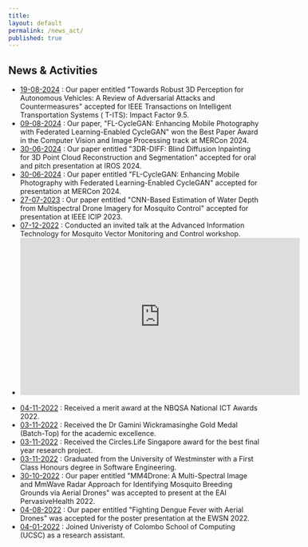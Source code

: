 ```yaml
---
title:
layout: default
permalink: /news_act/
published: true
---
```


## News & Activities

<!-- - [25-11-2022] : Got a full scholarhip from UNSW Austrlia for a PhD.  -->
- [19-08-2024]() : Our paper entitled "Towards Robust 3D Perception for Autonomous
Vehicles: A Review of Adversarial Attacks and Countermeasures" accepted for IEEE Transactions on Intelligent Transportation Systems (
T-ITS): Impact Factor 9.5. 
- [09-08-2024]() : Our paper, "FL-CycleGAN: Enhancing Mobile Photography with Federated Learning-Enabled CycleGAN" won the Best Paper Award in the Computer Vision and Image Processing track at MERCon 2024.
- [30-06-2024]() : Our paper entitled "3DR-DIFF: Blind Diffusion Inpainting for 3D Point Cloud Reconstruction and Segmentation" accepted for oral and pitch presentation at IROS 2024. 
- [30-06-2024]() : Our paper entitled "FL-CycleGAN: Enhancing Mobile Photography with Federated Learning-Enabled CycleGAN" accepted for presentation at MERCon 2024. 
- [27-07-2023]() : Our paper entitled "CNN-Based Estimation of Water Depth from Multispectral Drone Imagery for Mosquito Control" accepted for presentation at IEEE ICIP 2023. 
- [07-12-2022]() : Conducted an invited talk at the Advanced Information Technology for Mosquito Vector Monitoring and Control workshop. 
- <iframe width="560" height="315" src="https://www.youtube.com/embed/aiKx1GFA1X0" title="YouTube video player" frameborder="0" allow="accelerometer; autoplay; clipboard-write; encrypted-media; gyroscope; picture-in-picture; web-share" allowfullscreen></iframe>
<!-- - [25-11-2022]() : I was offered admission and scholarship to PhD in Engineering at University of New South Wales (UNSW), Austrlia. -->
- [04-11-2022]() : Received a merit award at the NBQSA National ICT Awards 2022. 
- [03-11-2022]() : Received the Dr Gamini Wickramasinghe Gold Medal (Batch-Top) for the academic excellence. 
- [03-11-2022]() : Received the Circles.Life Singapore award for the best final year research project. 
- [03-11-2022]() : Graduated from the University of Westminster with a First Class Honours degree in Software Engineering. 
- [30-10-2022]() : Our paper entitled "MM4Drone: A Multi-Spectral Image and MmWave Radar Approach for Identifying Mosquito Breeding Grounds via Aerial Drones" was accepted to present at the EAI PervasiveHealth 2022. 
- [04-08-2022]() : Our paper entitled "Fighting Dengue Fever with Aerial Drones" was accepted for the poster presentation at the EWSN 2022. 
- [04-01-2022]() : Joined Univeristy of Colombo School of Computing (UCSC) as a research assistant.  

<!-- #### Call for Papers
The following calls are open and wait for your submission. If you have any question, please contact me using the email in the footer.

- [Paper Submission: February 28, 2023 - Artificial Intelligence on the Edge, Information, MDPI](https://www.mdpi.com/journal/information/special_issues/AI_on_the_edge)

- [Paper Submission: March 31, 2023 - Digital Healthcare Leveraging Edge Computing and the Internet of Things, Sensors, MDPI](https://www.mdpi.com/journal/sensors/special_issues/digihealth_IoT)

#### Awards
0. Best Student Paper Award - Christian Sicari and Lorenzo Carnevale and Antonino Galletta and Massimo Villari. "*OpenWolf: a Serverless Workflow Engine for Native Cloud-Edge Continuum*". The 7th IEEE Cyber Science and Technology Congress (CyberSciTech)", September 2022, Falerna (CZ), Italy
{: reversed="reversed"}

#### Conference and Workshop(s) (Co-)Chair
0. [CCGrid 2023](http://cds.iisc.ac.in/faculty/simmhan/ccgrid2023//) - "<i>23rd International Symposium on Cluster, Cloud and Internet Computing</i>", May 2023, Bangalore, India

0. [MobiCASE 2022](https://mobicase.eai-conferences.org/2022) - "<i>13th EAI International Conference on Mobile Computing, Applications and Services</i>", November 2022, Messina, Italy

0. [DistInSys 2022](https://fcrlab.unime.it/calls/distinsys2022) - "<i>2nd International Workshop on Distributed Intelligent Systems</i>", June 2022, Rhodes, Greece

0. [CCGrid 2022](https://fcrlab.unime.it/ccgrid22) - "<i>22nd IEEE International Symposium on Cluster, Cloud and Internet Computing</i>", May 2022, Taormina, Messina, Italy

0. [AI4Health 2022](https://www.ai4health.icar.cnr.it) - "<i>International Workshop on Artificial Intelligence for Health</i>", May 2022, Taormina, Messina, Italy

0. [MrICHE 2021](https://fcrlab.unime.it/calls/mriche2021) - "<i>1st IEEE International Workshop on Mixed Reality Implications on Cultural Heritage Experience</i>", October 2021, Bari, Italy

0. [DistInSys 2021](https://fcrlab.unime.it/calls/distinsys2021) - "<i>1st International Workshop on Distributed and Intelligent Systems</i>", September 2021, Athens, Greece
{: reversed="reversed"}

#### Program Committee Membership
0. [CCNC 2023](https://ccnc2023.ieee-ccnc.org/) - "<i>IEEE Consumer Communications & Networking Conference</i>", January 2023, Las Vegas, USA

0. [IHSH 2022](https://ihsh2022.uqar.ca/) - "<i>The 2022 International Conference on Human-centric Smart environments for Health and well-being</i>", October 2022, Lévis, Canada

0. [CyberSciTech 2022](http://cyber-science.org/2022/cyberscitech/) - "<i>The 7th IEEE Cyber Science and Technology Congress</i>", September 2022, Falerna (CZ), Italy

0. [ICTS4eHealth 2022](https://icts4ehealth.icar.cnr.it/) - "<i>2nd Edition of the IEEE Conference on ICT Solutions for eHealth</i>", June, July 2022, Rhodes Island, Greece

0. [AI4Health 2022](https://www.ai4health.icar.cnr.it/) - "<i>International Workshop on Artificial Intelligence for Health</i>", May 2022, Taormina, Messina, Italy

0. [Cloud2Things 2022](https://cloud2things2022.netsons.org) - "<i>2nd Workshop on Cloud-to-Things continuum: towards the convergence of IoT, Edge and Cloud Computing</i>", May 2022, Taormina, Messina, Italy [[certificate](https://drive.google.com/file/d/1tR7AiEKAzVlR0Z5y8EHwjZcD36Pztheb/view?usp=sharing)]
{: reversed="reversed"} -->

<!-- #### Member of Editorial Board, Guest Editor -->
<!-- 0. [Digital Healthcare Leveraging Edge Computing and the Internet of Things, Sensors, MDPI](https://www.mdpi.com/journal/sensors/special_issues/digihealth_IoT) -->
<!-- {: reversed="reversed"} -->